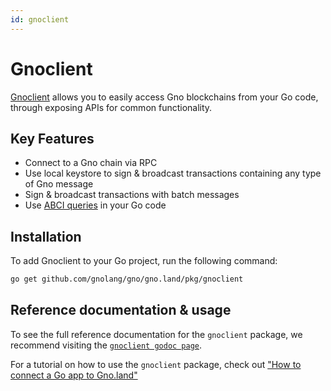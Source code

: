 ```yaml
---
id: gnoclient
---
```


# Gnoclient

[Gnoclient](https://github.com/gnolang/gno/tree/master/gno.land/pkg/gnoclient) 
allows you to easily access Gno blockchains from your Go code, through exposing 
APIs for common functionality.

## Key Features
                
- Connect to a Gno chain via RPC
- Use local keystore to sign & broadcast transactions containing any type of 
Gno message
- Sign & broadcast transactions with batch messages
- Use [ABCI queries](../../gno-tooling/cli/gnokey/gnokey.mdokey.md#make-an-abci-query) in
your Go code

## Installation

To add Gnoclient to your Go project, run the following command:
```bash
go get github.com/gnolang/gno/gno.land/pkg/gnoclient
```

## Reference documentation & usage

To see the full reference documentation for the `gnoclient` package, we recommend
visiting the [`gnoclient godoc page`](https://gnolang.github.io/gno/github.com/gnolang/gno@v0.0.0/gno.land/pkg/gnoclient.html).

For a tutorial on how to use the `gnoclient` package, check out 
["How to connect a Go app to Gno.land"](../../how-to-guides/connecting-from-go.md)

